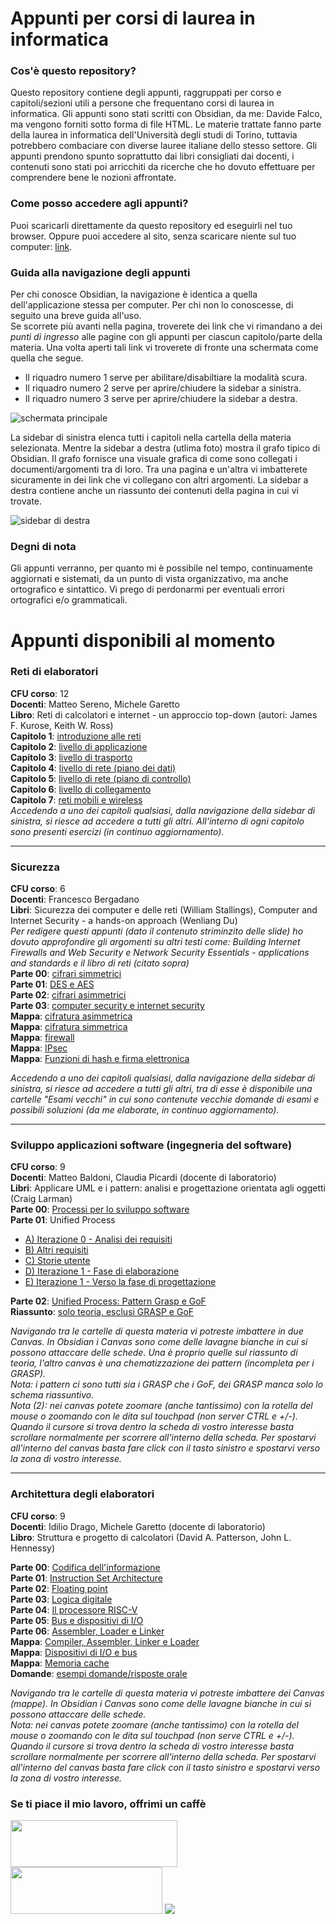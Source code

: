 # Appunti per corsi di laurea in informatica

### Cos'è questo repository?
Questo repository contiene degli appunti, raggruppati per corso e capitoli/sezioni utili a persone che frequentano corsi di laurea in informatica. Gli appunti sono stati scritti con Obsidian, da me: Davide Falco, ma vengono forniti sotto forma di file HTML.
Le materie trattate fanno parte della laurea in informatica dell'Università degli studi di Torino, tuttavia potrebbero combaciare con diverse lauree italiane dello stesso settore. Gli appunti prendono spunto soprattutto dai libri consigliati dai docenti, i contenuti sono stati poi arricchiti da ricerche che ho dovuto effettuare per comprendere bene le nozioni affrontate.
### Come posso accedere agli appunti?
Puoi scaricarli direttamente da questo repository ed eseguirli nel tuo browser.
Oppure puoi accedere al sito, senza scaricare niente sul tuo computer: [link](https://davidefalco.github.io/appunti-informatica/).
### Guida alla navigazione degli appunti
Per chi conosce Obsidian, la navigazione è identica a quella dell'applicazione stessa per computer.
Per chi non lo conoscesse, di seguito una breve guida all'uso. <br>
Se scorrete più avanti nella pagina, troverete dei link che vi rimandano a dei _punti di ingresso_ alle pagine con gli appunti per ciascun capitolo/parte della materia.
Una volta aperti tali link vi troverete di fronte una schermata come quella che segue. <br>

- Il riquadro numero 1 serve per abilitare/disabiltiare la modalità scura.
- Il riquadro numero 2 serve per aprire/chiudere la sidebar a sinistra.
- Il riquadro numero 3 serve per aprire/chiudere la sidebar a destra.

![schermata principale](./images/tut_1.png)

La sidebar di sinistra elenca tutti i capitoli nella cartella della materia selezionata. 
Mentre la sidebar a destra (utlima foto) mostra il grafo tipico di Obsidian. 
Il grafo fornisce una visuale grafica di come sono collegati i documenti/argomenti tra di loro.
Tra una pagina e un'altra vi imbatterete sicuramente in dei link che vi collegano con altri argomenti.
La sidebar a destra contiene anche un riassunto dei contenuti della pagina in cui vi trovate.

![sidebar di destra](./images/tut_2.png)

### Degni di nota
Gli appunti verranno, per quanto mi è possibile nel tempo, continuamente aggiornati e sistemati, da un punto di vista organizzativo, ma anche ortografico e sintattico. Vi prego di perdonarmi per eventuali errori ortografici e/o grammaticali.
# Appunti disponibili al momento</h1>
### Reti di elaboratori
**CFU corso**: 12<br>
**Docenti**: Matteo Sereno, Michele Garetto<br>
**Libro**: Reti di calcolatori e internet - un approccio top-down (autori: James F. Kurose, Keith W. Ross)<br>
**Capitolo 1**: [introduzione alle reti](https://davidefalco.github.io/appunti-informatica/reti-di-elaboratori/capitolo-1-introduzione-alle-reti/introduzione-alle-reti-start-point.html)<br>
**Capitolo 2**: [livello di applicazione](https://davidefalco.github.io/appunti-informatica/reti-di-elaboratori/capitolo-2-livello-di-applicazione/architetture-delle-applicazioni-di-rete-start-point.html)<br>
**Capitolo 3**: [livello di trasporto](https://davidefalco.github.io/appunti-informatica/reti-di-elaboratori/capitolo-3-livello-di-trasporto/livello-di-trasporto-start-point.html)<br>
**Capitolo 4**: [livello di rete (piano dei dati)](https://davidefalco.github.io/appunti-informatica/reti-di-elaboratori/capitolo-4-livello-di-rete-(piano-dei-dati)/livello-di-rete-start-point.html)<br>
**Capitolo 5**: [livello di rete (piano di controllo)](https://davidefalco.github.io/appunti-informatica/reti-di-elaboratori/capitolo-5-livello-di-rete-(piano-di-controllo)/introduzione-start-point.html)<br>
**Capitolo 6**: [livello di collegamento](https://davidefalco.github.io/appunti-informatica/reti-di-elaboratori/capitolo-6-livello-di-collegamento/obiettivi-di-questo-capitolo-start-point.html)<br>
**Capitolo 7**: [reti mobili e wireless](https://davidefalco.github.io/appunti-informatica/reti-di-elaboratori/capitolo-7-reti-mobili-e-wireless/introduzione-start-point.html) <br>
_Accedendo a uno dei capitoli qualsiasi, dalla navigazione della sidebar di sinistra, si riesce ad accedere a tutti gli altri. All'interno di ogni capitolo sono presenti esercizi (in continuo aggiornamento)._

<hr>

### Sicurezza
**CFU corso**: 6<br>
**Docenti**: Francesco Bergadano<br>
**Libri**: Sicurezza dei computer e delle reti (William Stallings), Computer and Internet Security - a hands-on approach (Wenliang Du)<br>
_Per redigere questi appunti (dato il contenuto striminzito delle slide) ho dovuto approfondire gli argomenti su altri testi come: Building Internet Firewalls and Web Security e Network Security Essentials - applications and standards e il libro di reti (citato sopra)_ <br>
**Parte 00**: [cifrari simmetrici](https://davidefalco.github.io/appunti-informatica/sicurezza/00-cifrari-simmetrici/cifrario-start-point.html)<br>
**Parte 01**: [DES e AES](https://davidefalco.github.io/appunti-informatica/sicurezza/01-des-e-aes/cifrari-a-flusso-e-cifrari-a-blocchi-start-point.html)<br>
**Parte 02**: [cifrari asimmetrici](https://davidefalco.github.io/appunti-informatica/sicurezza/02-cifrari-asimmetrici/introduzione-start-point.html)<br>
**Parte 03**: [computer security e internet security](https://davidefalco.github.io/appunti-informatica/sicurezza/03-network-security-e-software-security/sicurezza-delle-reti-e-dei-software-start-point.html)<br>
**Mappa**: [cifratura asimmetrica](https://davidefalco.github.io/appunti-informatica/sicurezza/mappa-cifratura-asimmetrica.html)<br>
**Mappa**: [cifratura simmetrica](https://davidefalco.github.io/appunti-informatica/sicurezza/mappa-cifratura-simmetrica.html)<br>
**Mappa**: [firewall](https://davidefalco.github.io/appunti-informatica/sicurezza/mappa-firewall.html)<br>
**Mappa**: [IPsec](https://davidefalco.github.io/appunti-informatica/sicurezza/mappa-ipsec.html)<br>
**Mappa**: [Funzioni di hash e firma elettronica](https://davidefalco.github.io/appunti-informatica/sicurezza/mappa-funzioni-di-hash-e-firma-elettronica.html)<br>

_Accedendo a uno dei capitoli qualsiasi, dalla navigazione della sidebar di sinistra, si riesce ad accedere a tutti gli altri, tra di esse è disponibile una cartelle "Esami vecchi" in cui sono contenute vecchie domande di esami e possibili soluzioni (da me elaborate, in continuo aggiornamento)._

<hr>

### Sviluppo applicazioni software (ingegneria del software)
**CFU corso**: 9<br>
**Docenti**: Matteo Baldoni, Claudia Picardi (docente di laboratorio)<br>
**Libri**: Applicare UML e i pattern: analisi e progettazione orientata agli oggetti (Craig Larman)<br>
**Parte 00**: [Processi per lo sviluppo software](https://davidefalco.github.io/appunti-informatica/sviluppo-applicazioni-software/00-processi-per-lo-sviluppo-software/processo-software-start-point.html)<br>
**Parte 01**: Unified Process<br>
- [A) Iterazione 0 - Analisi dei requisiti](https://davidefalco.github.io/appunti-informatica/sviluppo-applicazioni-software/01-unified-process/a-iterazione-0-analisi-dei-requisiti/unified-process-(up)-start-point.html)
- [B) Altri requisiti](https://davidefalco.github.io/appunti-informatica/sviluppo-applicazioni-software/01-unified-process/b-altri-requisiti/altri-requisti-start-point.html)
- [C) Storie utente](https://davidefalco.github.io/appunti-informatica/sviluppo-applicazioni-software/01-unified-process/c-storie-utente/introduzione-start-point.html)
- [D) Iterazione 1 - Fase di elaborazione](https://davidefalco.github.io/appunti-informatica/sviluppo-applicazioni-software/01-unified-process/d-iterazione-1/requisiti-per-l'iterazione-1-start-point.html)
- [E) Iterazione 1 - Verso la fase di progettazione](https://davidefalco.github.io/appunti-informatica/sviluppo-applicazioni-software/01-unified-process/e-iterazione-1-verso-la-progettazione/architettura-logica-e-gli-strati-start-point.html)

**Parte 02**: [Unified Process: Pattern Grasp e GoF](https://davidefalco.github.io/appunti-informatica/sviluppo-applicazioni-software/02-pattern-grasp-e-gof/introduzione-start-point.html)<br>
**Riassunto**: [solo teoria, esclusi GRASP e GoF](https://davidefalco.github.io/appunti-informatica/sviluppo-applicazioni-software/da-sapere-per-esame.html) <br>

_Navigando tra le cartelle di questa materia vi potreste imbattere in due Canvas. In Obsidian i Canvas sono come delle lavagne bianche in cui si possono attaccare delle schede. Una è proprio quelle sul riassunto di teoria, l'altro canvas è una chematizzazione dei pattern (incompleta per i GRASP). <br>Nota: i pattern ci sono tutti sia i GRASP che i GoF, dei GRASP manca solo lo schema riassuntivo. <br>Nota (2): nei canvas potete zoomare (anche tantissimo) con la rotella del mouse o zoomando con le dita sul touchpad (non server CTRL e +/-). Quando il cursore si trova dentro la scheda di vostro interesse basta scrollare normalmente per scorrere all'interno della scheda. Per spostarvi all'interno del canvas basta fare click con il tasto sinistro e spostarvi verso la zona di vostro interesse._

<hr>

### Architettura degli elaboratori
**CFU corso**: 9 <br>
**Docenti**: Idilio Drago, Michele Garetto (docente di laboratorio) <br>
**Libro**: Struttura e progetto di calcolatori (David A. Patterson, John L. Hennessy)</p>
**Parte 00**: [Codifica dell'informazione](https://davidefalco.github.io/appunti-informatica/architettura-degli-elaboratori/00-codifica-dell'informazione/numeri-binari/codifica-dell'informazione-(start-point).html)<br>
**Parte 01**: [Instruction Set Architecture](https://davidefalco.github.io/appunti-informatica/architettura-degli-elaboratori/01-isa-risc-v/prestazioni-di-un-calcolatore-(start-point).html) <br>
**Parte 02**: [Floating point](https://davidefalco.github.io/appunti-informatica/architettura-degli-elaboratori/02-floating-point/introduzione-(start-point).html) <br>
**Parte 03**: [Logica digitale](https://davidefalco.github.io/appunti-informatica/architettura-degli-elaboratori/03-logica-digitale/livello-della-logica-digitale-(start-point).html) <br>
**Parte 04**: [Il processore RISC-V](https://davidefalco.github.io/appunti-informatica/architettura-degli-elaboratori/04-processore-risc-v/struttura-processore-risc-v-(start-point).html)<br>
**Parte 05**: [Bus e dispositivi di I/O](https://davidefalco.github.io/appunti-informatica/architettura-degli-elaboratori/05-bus-e-input-output/bus-(start-point).html)<br>
**Parte 06**: [Assembler, Loader e Linker](https://davidefalco.github.io/appunti-informatica/architettura-degli-elaboratori/06-assembler,-loader-e-linker/assemblatore,-loader-e-dynamic-linker.html)<br>
**Mappa**: [Compiler, Assembler, Linker e Loader](https://davidefalco.github.io/appunti-informatica/architettura-degli-elaboratori/mappa-concettuale-compiler-assembler-linker-loader.html)<br>
**Mappa**: [Dispositivi di I/O e bus](https://davidefalco.github.io/appunti-informatica/architettura-degli-elaboratori/mappa-dispositivi-di-input-output-e-bus.html)<br>
**Mappa**: [Memoria cache](https://davidefalco.github.io/appunti-informatica/architettura-degli-elaboratori/mappa-memoria-cache.html)<br>
**Domande**: [esempi domande/risposte orale](https://davidefalco.github.io/appunti-informatica/architettura-degli-elaboratori/risposte-esempi-di-domande-per-esame-orale.html)<br>

_Navigando tra le cartelle di questa materia vi potreste imbattere dei Canvas (mappe). In Obsidian i Canvas sono come delle lavagne bianche in cui si possono attaccare delle schede. <br>Nota: nei canvas potete zoomare (anche tantissimo) con la rotella del mouse o zoomando con le dita sul touchpad (non serve CTRL e +/-). Quando il cursore si trova dentro la scheda di vostro interesse basta scrollare normalmente per scorrere all'interno della scheda. Per spostarvi all'interno del canvas basta fare click con il tasto sinistro e spostarvi verso la zona di vostro interesse._

### Se ti piace il mio lavoro, offrimi un caffè
<a href="https://www.buymeacoffee.com/hawk033"><img src="/images/bmc-button.png" height=75 width=267></a><br>
<a href="https://www.paypal.com/donate/?hosted_button_id=Q9JYH7ECEK8FJ"><img src="images/pp.png" height=75 width=243,41></a>
<img src="https://davidefalco.github.io/appunti-informatica/images/satispay.png"/>

